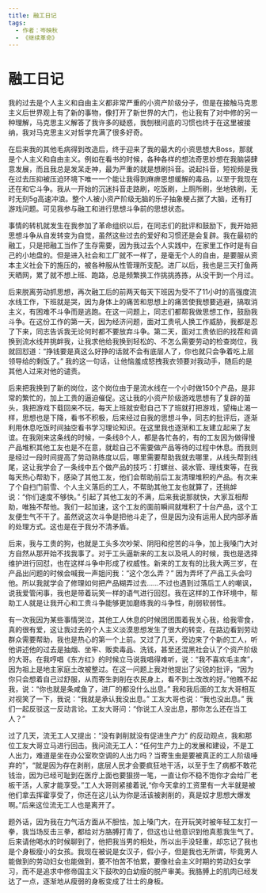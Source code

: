```yaml
---
title: 融工日记
tags:
  - 作者：岑映秋
  - 《继续革命》
---
```

# 融工日记

我的过去是个人主义和自由主义都非常严重的小资产阶级分子，但是在接触马克思主义后世界观上有了新的事物，像打开了新世界的大门，也让我有了对中修的另一种理解，马克思主义解答了我许多的疑惑，我刨根问底的习惯也终于在这里被接纳，我对马克思主义对哲学充满了很多好奇。

在后来我的其他毛病得到改造后，终于迎来了我的最大的小资思想大Boss，那就是个人主义和自由主义。例如在看书的时候，各种各样的想法奇思妙想在我脑袋肆意发展，而且我总是发呆走神，最为严重的就是想刷抖音。说起抖音，短视频是我在过去压抑被压迫环境下唯一一个能让我得到麻痹思想缓解的毒品，以至于我现在还在和它斗争。我从一开始的沉迷抖音走路刷，吃饭刷，上厕所刷，坐地铁刷，无时无刻5g高速冲浪。整个人被小资产阶级无脑的乐子抽象梗占据了大脑，还有打游戏问题。可见我参与融工和进行思想斗争前的思想状态。

事情的转机就发生在我参加了革命组织以后，在同志们的批评和鼓励下，我开始把思想斗争从自发转变为自觉，虽然这些过去的爱好和习惯还是会复辟。我在最初的融工，只是把融工当作了生存需要，因为我过去个人实践中，在家里工作时是有自己的小地盘的。但是进入社会和工厂就不一样了，是毫无个人的自由，是要服从资本主义社会下的施压的，被各种服从性管理所支配。进厂以后，我也是三天打鱼两天晒网，累了就不想上班、跑路，总是频繁换工作挑挑拣拣，从没干到一个月过。

后来脱离劳动抓思想，再次融工后的前两天每天下班因为受不了11小时的高强度流水线工作，下班就是哭，因为身体上的痛苦和思想上的痛苦使我想要逃避，搞取消主义，有困难不斗争而是逃跑。在这一问题上，同志们都帮我做思想工作，鼓励我斗争。在这份工作的第一天，因为经济问题，面对工贵吼人换工作威胁，我都是忍了下来，同志告诉我无论何时都不要放弃斗争。第二天，面对工贵依旧的找茬和调换到流水线并挑衅我，让我求他给我换到轻松的、不怎么需要劳动的检查岗位，我就回怼道：“挣钱要是真这么好挣的话就不会有底层人了，你也就只会争着吃上层领导给的剩饭了。” 我的这一句话，让他恼羞成怒拽我衣领要对我动手，随后的是其他人过来对他的谴责。

后来把我换到了新的岗位，这个岗位由于是流水线在一个小时做150个产品，是非常的繁忙的，加上工贵的逼迫催促。这让我的小资产阶级游戏思想有了复辟的苗头，我把游戏下载回来不玩，每天上班就安慰自己下了班就打把游戏，望梅止渴一样，思想也是下降，看书不积极，后来经过自我的思想斗争，同志的批评后，逐渐利用休息吃饭时间抽空看书学习理论知识。在这里我也逐渐和工友建立起来了友谊。在我刚来这条线的时候，一条线8个人，都是各忙各的，有的工友因为做得慢产品堆积其他工友也是不在意，就趁自己不需要做产品等待的过程中休息。而我则是经过一段时间提高了劳动熟练度以后，哪里需要帮助我就去哪里，从线头帮到线尾，这让我学会了一条线中五个做产品的技巧：打螺丝、装水管、理线束等，在我每天热心帮助下，感染了其他工友，他们会帮助前后工友清理堆积的产品。有次来了个自扫门前雪、个人主义落后的工人，不帮助其他工友也就算了，还挑衅说：“你们速度不够快。” 引起了其他工友的不满，后来我说那就快，大家互相帮助，唯独不帮他。我们一起加速，这个工友的面前瞬间就堆积了十台产品，这个工友便生气不干了。虽然说这次斗争是把他斗走了，但是因为没有运用人民内部矛盾的处理方式。这也是在于我分不清矛盾。

后来，我与工贵的狗，也就是工头多次吵架、阴阳和挖苦的斗争，加上我嗓门大对方自然从那开始不找我事了。对于工头逼新来的工友以及吼人的时候，我也是选择维护进行回怼，也在这样斗争中形成了权威性。新来的工友有的比我大两三岁，在产品出问题的时候会喊我一声姐问我：“这个怎么弄？” 因为弄坏了产品工头会叼他。所以我就学会了修理如何把产品糊弄过去……不过也遇到过落后工人的嘲讽，说我爱管闲事，我也是带着玩笑一样的语气进行回怼。我在这样的工作环境中，帮助工人就是让我开心和工贵斗争能够更加磨练我的斗争性，削弱软弱性。

有一次我因为某些事情哭泣，其他工人休息的时候团团围着我关心我，给我零食，真的很有爱，这让我过去的个人主义淡漠思想发生了很大的转变，在路边看到劳动群众需要帮助，我也是热心的第一个上前。又过了几天，旁边来了个新的工人，听他讲述他的过去是抽烟、坐牢、贩卖毒品、洗钱，甚至还混黑社会认了个资产阶级的大哥。在我哼唱《东方红》的时候立马说我唱得难听，说：“我不喜欢毛主席”， 因为祖上是地主家庭土改被整过。在这一问题上我对他提出了尖锐的批评，“因为你只会想着自己过舒服，从而寄生剥削在农民身上，看不到土改改的好。”他瞧不起我，说：“你也就是条咸鱼了，进厂的都没什么出息。” 我和我后面的工友大哥相互对视笑了一下，我说：“我就是承认我没出息。” 工友大哥也说：“我也没出息。” 我们一起反驳这一反动言论。工友大哥问：“你说工人没出息，那你怎么还在当工人？”

过了几天，流无工人又提出：“没有剥削就没有促进生产力” 的反动观点，我和那位工友大哥立马进行回击。我问流无工人：“任何生产力上的发展和建设，不是工人出力，难道是坐在办公室吹空调的人出力吗？当寄生虫是要被真正的工人阶级唾弃的”，“就是因为存在剥削，底层人民才会要疯狂地干活，以至于生了病都不敢花钱治，因为已经可耻到在医疗上面也要狠捞一笔，一直让你不稳不饱你才会给厂老板干活，人家才能享受。”工人大哥则紧接着说,“你今天拿的工资里有一大半就是被他们拿去挥霍享受了，你还在这儿认为你是活该被剥削的，真是奴才思想大爆发啊。”后来这位流无工人也是离开了。

题外话，因为我在力气活方面从不胆怯，加上嗓门大，在开玩笑时被年轻工友打一拳，我当场反击三拳，都给对方胳膊打青了，但这也让他意识到他真惹我生气了。后来请他喝水的时候聊到了，他把我当男的相处，所以出手没轻重，却忘记了我也是个身板瘦小的女孩。我现在被说是女汉子，假小子，但是我也无所谓，毕竟男人能做到的劳动妇女也能做到，要不怕苦不怕累，要像社会主义时期的劳动妇女学习，而不是追求中修帝国主义下鼓吹的白幼瘦的脱产审美。我胳膊上的肌肉已经发达了一点，逐渐地从瘦弱的身板变成了壮士的身板。
